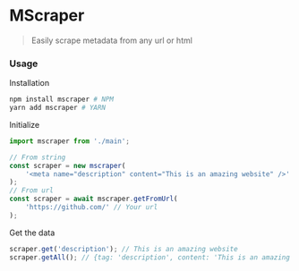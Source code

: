 # MScraper

> Easily scrape metadata from any url or html

### Usage

Installation

```sh
npm install mscraper # NPM
yarn add mscraper # YARN
```

Initialize

```ts
import mscraper from './main';

// From string
const scraper = new mscraper(
    '<meta name="description" content="This is an amazing website" />' // Your url
);
// From url
const scraper = await mscraper.getFromUrl(
    'https://github.com/' // Your url
);
```

Get the data

```ts
scraper.get('description'); // This is an amazing website
scraper.getAll(); // {tag: 'description', content: 'This is an amazing website'}
```
